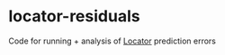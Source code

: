 # locator-residuals

Code for running + analysis of [Locator](https://github.com/kr-colab/locator) prediction errors
